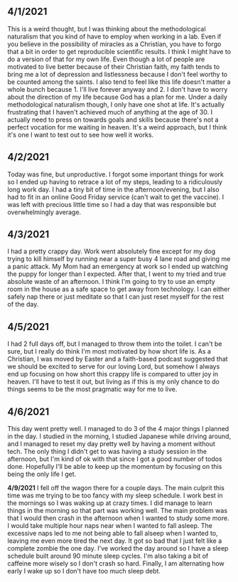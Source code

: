 **4/1/2021**
---
This is a weird thought, but I was thinking about the methodological naturalism that you kind of have to employ when working in a lab. Even if you believe in the possibility of miracles as a Christian, you have to forgo that a bit in order to get reproducible scientific results. I think I might have to do a version of that for my own life. Even though a lot of people are motivated to live better because of their Christian faith, my faith tends to bring me a lot of depression and listlessness because I don't feel worthy to be counted among the saints. I also tend to feel like this life doesn't matter a whole bunch because 1. I'll live forever anyway and 2. I don't have to worry about the direction of my life because God has a plan for me. Under a daily methodological naturalism though, I only have one shot at life. It's actually frustrating that I haven't achieved much of anything at the age of 30. I actually need to press on towards goals and skills because there's not a perfect vocation for me waiting in heaven. It's a weird approach, but I think it's one I want to test out to see how well it works.

**4/2/2021**
---
Today was fine, but unproductive. I forgot some important things for work so I ended up having to retrace a lot of my steps, leading to a ridiculously long work day. I had a tiny bit of time in the afternoon/evening, but I also had to fit in an online Good Friday service (can't wait to get the vaccine). I was left with precious little time so I had a day that was responsible but overwhelmingly average.

**4/3/2021**
---
I had a pretty crappy day. Work went absolutely fine except for my dog trying to kill himself by running near a super busy 4 lane road and giving me a panic attack. My Mom had an emergency at work so I ended up watching the puppy for longer than I expected. After that, I went to my tried and true absolute waste of an afternoon. I think I'm going to try to use an empty room in the house as a safe space to get away from technology. I can either safely nap there or just meditate so that I can just reset myself for the rest of the day.

**4/5/2021**
---
I had 2 full days off, but I managed to throw them into the toilet. I can't be sure, but I really do think I'm most motivated by how short life is. As a Christian, I was moved by Easter and a faith-based podcast suggested that we should be excited to serve for our loving Lord, but somehow I always end up focusing on how short this crappy life is compared to utter joy in heaven. I'll have to test it out, but living as if this is my only chance to do things seems to be the most pragmatic way for me to live.

**4/6/2021**
---
This day went pretty well. I managed to do 3 of the 4 major things I planned in the day. I studied in the morning, I studied Japanese while driving around, and I managed to reset my day pretty well by having a moment without tech. The only thing I didn't get to was having a study session in the afternoon, but I'm kind of ok with that since I got a good number of todos done. Hopefully I'll be able to keep up the momentum by focusing on this being the only life I get.

**4/9/2021**
I fell off the wagon there for a couple days. The main culprit this time was me trying to be too fancy with my sleep schedule. I work best in the mornings so I was waking up at crazy times. I did manage to learn things in the morning so that part was working well. The main problem was that I would then crash in the afternoon when I wanted to study some more. I would take multiple hour naps near when I wanted to fall asleep. The excessive naps led to me not being able to fall alseep when I wanted to, leaving me even more tired the next day. It got so bad that I just felt like a complete zombie the one day. I've worked the day around so I have a sleep schedule built around 90 minute sleep cycles. I'm also taking a bit of caffeine more wisely so I don't crash so hard. Finally, I am alternating how early I wake up so I don't have too much sleep debt.

